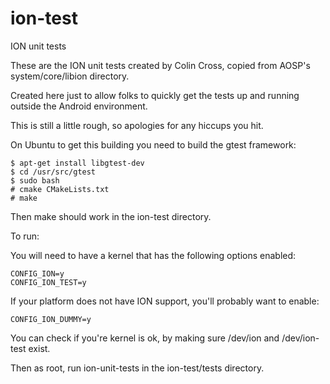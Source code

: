 ion-test
========

ION unit tests

These are the ION unit tests created by Colin Cross, copied from AOSP's system/core/libion directory.

Created here just to allow folks to quickly get the tests up and running outside the Android environment.

This is still a little rough, so apologies for any hiccups you hit.

On Ubuntu to get this building you need to build the gtest framework:

	$ apt-get install libgtest-dev
	$ cd /usr/src/gtest
	$ sudo bash
	# cmake CMakeLists.txt
	# make

Then make should work in the ion-test directory.

To run:

You will need to have a kernel that has the following options enabled:

	CONFIG_ION=y
	CONFIG_ION_TEST=y

If your platform does not have ION support, you'll probably want to enable:

	CONFIG_ION_DUMMY=y


You can check if you're kernel is ok, by making sure /dev/ion and /dev/ion-test exist.

Then as root, run ion-unit-tests in the ion-test/tests directory.
